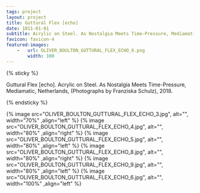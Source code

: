 ```yaml
---
tags: project
layout: project
title: Guttural Flex [echo]
date: 1011-01-01
subtitle: Acrylic on Steel. As Nostalgia Meets Time-Pressure, Mediamatic, Netherlands, 2018.
favicon: favicon-4
featured-images: 
    -   url: OLIVER_BOULTON_GUTTURAL_FLEX_ECHO_6.png
        width: 100
---
```



{% sticky %}

Guttural Flex [echo]. Acrylic on Steel. As Nostalgia Meets Time-Pressure, Mediamatic, Netherlands, (Photographs by Franziska Schulz), 2018. 
 
{% endsticky %}

{% image src="OLIVER_BOULTON_GUTTURAL_FLEX_ECHO_3.jpg", alt="", width="70%"  ,align="left" %}
{% image src="OLIVER_BOULTON_GUTTURAL_FLEX_ECHO_4.jpg", alt="", width="80%"  ,align="right" %}
{% image src="OLIVER_BOULTON_GUTTURAL_FLEX_ECHO_5.jpg", alt="", width="80%"  ,align="left" %}
{% image src="OLIVER_BOULTON_GUTTURAL_FLEX_ECHO_8.jpg", alt="", width="80%"  ,align="right" %}
{% image src="OLIVER_BOULTON_GUTTURAL_FLEX_ECHO_9.jpg", alt="", width="80%"  ,align="left" %}
{% image src="OLIVER_BOULTON_GUTTURAL_FLEX_ECHO_6.jpg", alt="", width="100%" ,align="left" %}